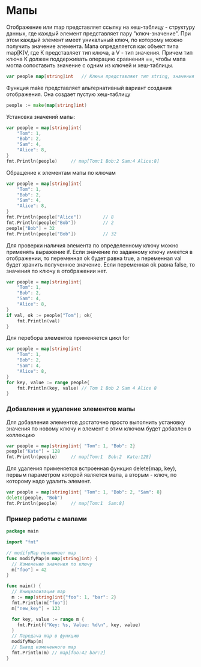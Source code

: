 # Мапы

Отображение или map представляет ссылку на хеш-таблицу - структуру данных, где каждый элемент представляет пару "ключ-значение". При этом каждый элемент имеет уникальный ключ, по которому можно получить значение элемента. Мапа определяется как объект типа map[K]V, где К представляет тип ключа, а V - тип значения. Причем тип ключа K должен поддерживать операцию сравнения ==, чтобы мапа могла сопоставить значение с одним из ключей и хеш-таблицы.

```go
var people map[string]int   // Ключи представляют тип string, значения - тип int
```

Функция make представляет альтернативный вариант создания отображения. Она создает пустую хеш-таблицу
```go
people := make(map[string]int)
```

Установка значений мапы:

```go
var people = map[string]int{ 
    "Tom": 1,
    "Bob": 2,
    "Sam": 4,
    "Alice": 8,
}
fmt.Println(people)     // map[Tom:1 Bob:2 Sam:4 Alice:8]
```

Обращение к элементам мапы по ключам

```go
var people = map[string]int{ 
    "Tom": 1,
    "Bob": 2,
    "Sam": 4,
    "Alice": 8,
}
fmt.Println(people["Alice"])        // 8
fmt.Println(people["Bob"])          // 2
people["Bob"] = 32
fmt.Println(people["Bob"])          // 32
```

Для проверки наличия элемента по определенному ключу можно применять выражение if.
Если значение по заданному ключу имеется в отображении, то переменная ok будет равна true, а переменная val будет хранить полученное значение. Если переменная ok равна false, то значения по ключу в отображении нет.
```go
var people = map[string]int{ 
    "Tom": 1,
    "Bob": 2,
    "Sam": 4,
    "Alice": 8,
}
if val, ok := people["Tom"]; ok{
    fmt.Println(val)
}
```

Для перебора элементов применяется цикл for

```go
var people = map[string]int{ 
    "Tom": 1,
    "Bob": 2,
    "Sam": 4,
    "Alice": 8,
}
for key, value := range people{
    fmt.Println(key, value) // Tom 1 Bob 2 Sam 4 Alice 8
}
```

### Добавления и удаление элементов мапы

Для добавления элементов достаточно просто выполнить установку значения по новому ключу и элемент с этим ключом будет добавлен в коллекцию
```go
var people = map[string]int{ "Tom": 1, "Bob": 2}
people["Kate"] = 128
fmt.Println(people)     // map[Tom:1  Bob:2  Kate:128]
```

Для удаления применяется встроенная функция delete(map, key), первым параметром которой является мапа, а вторым - ключ, по которому надо удалить элемент.

```go
var people = map[string]int{ "Tom": 1, "Bob": 2, "Sam": 8}
delete(people, "Bob")
fmt.Println(people)     // map[Tom:1  Sam:8]
```

### Пример работы с мапами

```go
package main

import "fmt"

// modifyMap принимает map
func modifyMap(m map[string]int) {
  // Изменение значения по ключу
  m["foo"] = 42
}

func main() {
  // Инициализация map
  m := map[string]int{"foo": 1, "bar": 2}
  fmt.Println(m["foo"])
  m["new_key"] = 123

  for key, value := range m {
    fmt.Printf("Key: %s, Value: %d\n", key, value)
  }
  // Передача map в функцию
  modifyMap(m)
  // Вывод измененного map
  fmt.Println(m) // map[foo:42 bar:2]
}
```